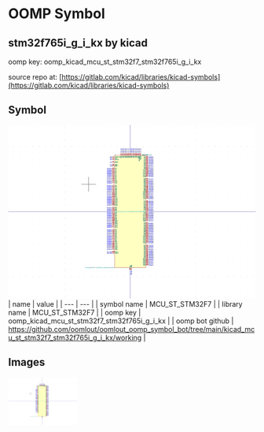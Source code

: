 # OOMP Symbol  
## stm32f765i_g_i_kx  by kicad  
  
oomp key: oomp_kicad_mcu_st_stm32f7_stm32f765i_g_i_kx  
  
source repo at: [https://gitlab.com/kicad/libraries/kicad-symbols](https://gitlab.com/kicad/libraries/kicad-symbols)  
## Symbol  
  
[![working.png](working_600.png)](working.png)  
| name | value | 
| --- | --- | 
| symbol name | MCU_ST_STM32F7 | 
| library name | MCU_ST_STM32F7 | 
| oomp key | oomp_kicad_mcu_st_stm32f7_stm32f765i_g_i_kx | 
| oomp bot github | https://github.com/oomlout/oomlout_oomp_symbol_bot/tree/main/kicad_mcu_st_stm32f7_stm32f765i_g_i_kx/working | 
## Images  
  
[![working.png](working_140.png)](working.png)  
